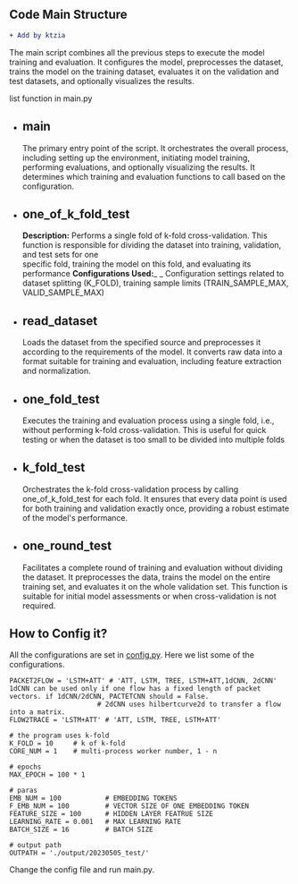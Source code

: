 ## Code Main Structure 
```diff
+ Add by ktzia
```

The main script combines all the previous steps to execute the model training and evaluation. It configures the model, preprocesses the dataset, trains the model on the training dataset, evaluates it on the validation and test datasets, and optionally visualizes the results.

list function in main.py
* **main**
  -----
  The primary entry point of the script. It orchestrates the overall process, including setting up the environment, initiating model training, performing     evaluations, and optionally visualizing the results. It determines which training and evaluation functions to call based on the configuration.
* **one_of_k_fold_test**
  -------------
  **Description:**
  Performs a single fold of k-fold cross-validation. This function is responsible for dividing the dataset into training, validation, and test sets for one     
  specific   fold, training the model on this fold, and evaluating its performance
  **Configurations Used:**_ _
  Configuration settings related to dataset splitting (K_FOLD), training sample limits (TRAIN_SAMPLE_MAX, VALID_SAMPLE_MAX)
* **read_dataset**
  ------------------
  Loads the dataset from the specified source and preprocesses it according to the requirements of the model. It converts raw data into a format suitable for     training and evaluation, including feature extraction and normalization.
  
* **one_fold_test**
  ------------
  Executes the training and evaluation process using a single fold, i.e., without performing k-fold cross-validation. This is useful for quick testing or when the dataset is too small to be divided into multiple folds
  
* **k_fold_test**
  ------------------
  Orchestrates the k-fold cross-validation process by calling one_of_k_fold_test for each fold. It ensures that every data point is used for both training and validation exactly once, providing a robust estimate of the model's performance.
  
* **one_round_test**
  ------------------
  Facilitates a complete round of training and evaluation without dividing the dataset. It preprocesses the data, trains the model on the entire training set, and evaluates it on the whole validation set. This function is suitable for initial model assessments or when cross-validation is not required.


## How to Config it?
All the configurations are set in [config.py](./config.py).
Here we list some of the configurations.

```
PACKET2FLOW = 'LSTM+ATT' # 'ATT, LSTM, TREE, LSTM+ATT,1dCNN, 2dCNN' 1dCNN can be used only if one flow has a fixed length of packet vectors. if 1dCNN/2dCNN, PACTETCNN should = False.   
                      # 2dCNN uses hilbertcurve2d to transfer a flow into a matrix.
FLOW2TRACE = 'LSTM+ATT' # 'ATT, LSTM, TREE, LSTM+ATT'

# the program uses k-fold
K_FOLD = 10     # k of k-fold
CORE_NUM = 1    # multi-process worker number, 1 - n

# epochs
MAX_EPOCH = 100 * 1

# paras
EMB_NUM = 100           # EMBEDDING TOKENS
F_EMB_NUM = 100         # VECTOR SIZE OF ONE EMBEDDING TOKEN
FEATURE_SIZE = 100      # HIDDEN LAYER FEATRUE SIZE
LEARNING_RATE = 0.001   # MAX LEARNING RATE
BATCH_SIZE = 16         # BATCH SIZE

# output path
OUTPATH = './output/20230505_test/'

```

Change the config file and run main.py.
